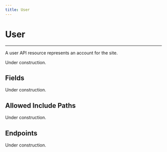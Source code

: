 ```yaml
---
title: User
---
```


# User

---

A user API resource represents an account for the site.

Under construction.

## Fields

Under construction.

## Allowed Include Paths

Under construction.

## Endpoints

Under construction.